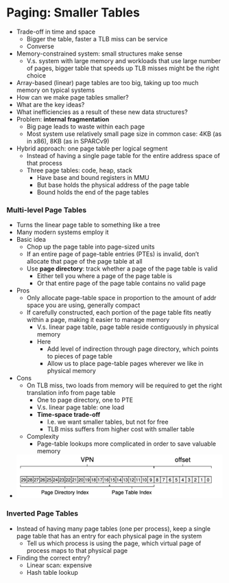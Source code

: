 # Paging: Smaller Tables

- Trade-off in time and space
    - Bigger the table, faster a TLB miss can be service
    - Converse
- Memory-constrained system: small structures make sense
    - V.s. system with large memory and workloads that use large number of pages, bigger table that speeds up TLB misses might be the right choice
- Array-based (linear) page tables are too big, taking up too much memory on typical systems
- How can we make page tables smaller?
- What are the key ideas?
- What inefficiencies as a result of these new data structures?
- Problem: **internal fragmentation**
    - Big page leads to waste within each page
    - Most system use relatively small page size in common case: 4KB (as in x86), 8KB (as in SPARCv9)
- Hybrid approach: one page table per logical segment
    - Instead of having a single page table for the entire address space of that process
    - Three page tables: code, heap, stack
        - Have base and bound registers in MMU
        - But base holds the physical address of the page table
        - Bound holds the end of the page tables

### Multi-level Page Tables
- Turns the linear page table to something like a tree
- Many modern systems employ it
- Basic idea
    - Chop up the page table into page-sized units
    - If an entire page of page-table entries (PTEs) is invalid, don’t allocate that page of the page table at all
    - Use **page directory**: track whether a page of the page table is valid
        - Either tell you where a page of the page table is
        - Or that entire page of the page table contains no valid page
- Pros
    - Only allocate page-table space in proportion to the amount of addr space you are using, generally compact
    - If carefully constructed, each portion of the page table fits neatly within a page, making it easier to manage memory
        - V.s. linear page table, page table reside contiguously in physical memory
        - Here
            - Add level of indirection through page directory, which points to pieces of page table
            - Allow us to place page-table pages wherever we like in physical memory
- Cons
    - On TLB miss, two loads from memory will be required to get the right translation info from page table
        - One to page directory, one to PTE
        - V.s. linear page table: one load
        - **Time-space trade-off**
            - I.e. we want smaller tables, but not for free
            - TLB miss suffers from higher cost with smaller table
  - Complexity
      - Page-table lookups more complicated in order to save valuable memory
- ![alt text](image-8.png)

### Inverted Page Tables

- Instead of having many page tables (one per process), keep a single page table that has an entry for each physical page in the system
    - Tell us which process is using the page, which virtual page of process maps to that physical page
- Finding the correct entry?
    - Linear scan: expensive
    - Hash table lookup